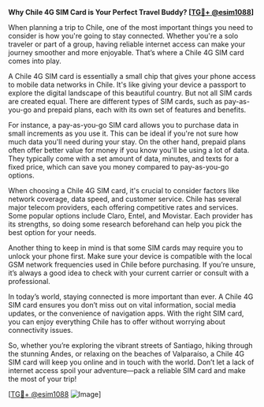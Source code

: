 **Why Chile 4G SIM Card is Your Perfect Travel Buddy? [[TG💪+ @esim1088](https://t.me/s/esim1088)]**

When planning a trip to Chile, one of the most important things you need to consider is how you're going to stay connected. Whether you're a solo traveler or part of a group, having reliable internet access can make your journey smoother and more enjoyable. That’s where a Chile 4G SIM card comes into play.

A Chile 4G SIM card is essentially a small chip that gives your phone access to mobile data networks in Chile. It's like giving your device a passport to explore the digital landscape of this beautiful country. But not all SIM cards are created equal. There are different types of SIM cards, such as pay-as-you-go and prepaid plans, each with its own set of features and benefits.

For instance, a pay-as-you-go SIM card allows you to purchase data in small increments as you use it. This can be ideal if you're not sure how much data you'll need during your stay. On the other hand, prepaid plans often offer better value for money if you know you'll be using a lot of data. They typically come with a set amount of data, minutes, and texts for a fixed price, which can save you money compared to pay-as-you-go options.

When choosing a Chile 4G SIM card, it's crucial to consider factors like network coverage, data speed, and customer service. Chile has several major telecom providers, each offering competitive rates and services. Some popular options include Claro, Entel, and Movistar. Each provider has its strengths, so doing some research beforehand can help you pick the best option for your needs.

Another thing to keep in mind is that some SIM cards may require you to unlock your phone first. Make sure your device is compatible with the local GSM network frequencies used in Chile before purchasing. If you’re unsure, it’s always a good idea to check with your current carrier or consult with a professional.

In today’s world, staying connected is more important than ever. A Chile 4G SIM card ensures you don’t miss out on vital information, social media updates, or the convenience of navigation apps. With the right SIM card, you can enjoy everything Chile has to offer without worrying about connectivity issues.

So, whether you’re exploring the vibrant streets of Santiago, hiking through the stunning Andes, or relaxing on the beaches of Valparaíso, a Chile 4G SIM card will keep you online and in touch with the world. Don’t let a lack of internet access spoil your adventure—pack a reliable SIM card and make the most of your trip!

[[TG💪+ @esim1088](https://t.me/s/esim1088) ![Image](https://i.postimg.cc/Y0z9fWf4/image.png)]